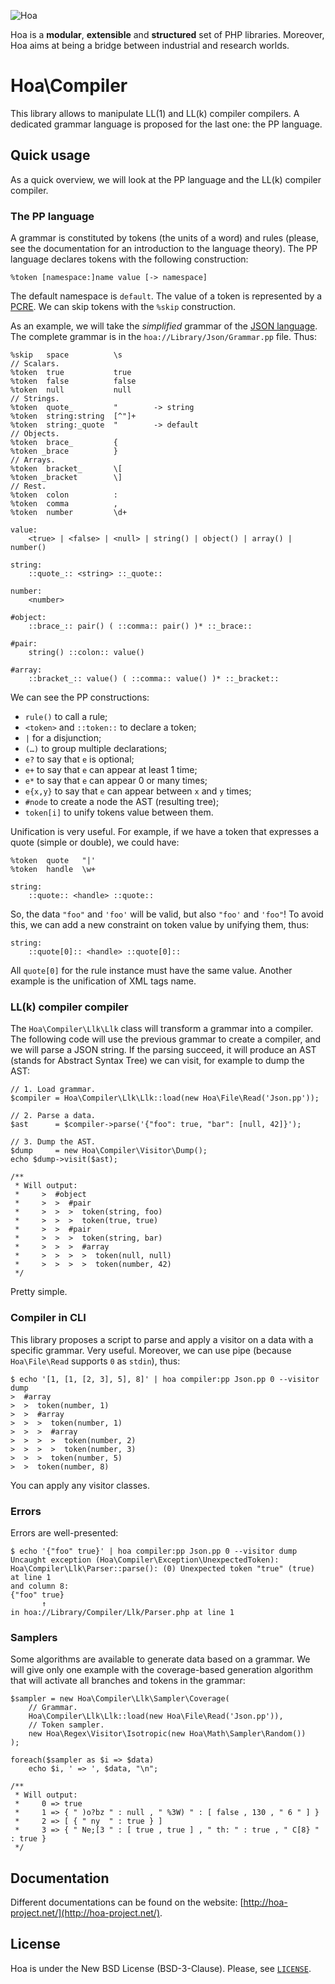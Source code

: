 ![Hoa](http://static.hoa-project.net/Image/Hoa_small.png)

Hoa is a **modular**, **extensible** and **structured** set of PHP libraries.
Moreover, Hoa aims at being a bridge between industrial and research worlds.

# Hoa\Compiler

This library allows to manipulate LL(1) and LL(k) compiler compilers. A
dedicated grammar language is proposed for the last one: the PP language.

## Quick usage

As a quick overview, we will look at the PP language and the LL(k) compiler
compiler.

### The PP language

A grammar is constituted by tokens (the units of a word) and rules (please, see
the documentation for an introduction to the language theory). The PP language
declares tokens with the following construction:

    %token [namespace:]name value [-> namespace]

The default namespace is `default`. The value of a token is represented by a
[PCRE](http://pcre.org/). We can skip tokens with the `%skip` construction.

As an example, we will take the *simplified* grammar of the [JSON
language](http://json.org/). The complete grammar is in the
`hoa://Library/Json/Grammar.pp` file. Thus:

    %skip   space          \s
    // Scalars.
    %token  true           true
    %token  false          false
    %token  null           null
    // Strings.
    %token  quote_         "        -> string
    %token  string:string  [^"]+
    %token  string:_quote  "        -> default
    // Objects.
    %token  brace_         {
    %token _brace          }
    // Arrays.
    %token  bracket_       \[
    %token _bracket        \]
    // Rest.
    %token  colon          :
    %token  comma          ,
    %token  number         \d+

    value:
        <true> | <false> | <null> | string() | object() | array() | number()

    string:
        ::quote_:: <string> ::_quote::

    number:
        <number>

    #object:
        ::brace_:: pair() ( ::comma:: pair() )* ::_brace::

    #pair:
        string() ::colon:: value()

    #array:
        ::bracket_:: value() ( ::comma:: value() )* ::_bracket::

We can see the PP constructions:

  * `rule()` to call a rule;
  * `<token>` and `::token::` to declare a token;
  * `|` for a disjunction;
  * `(…)` to group multiple declarations;
  * `e?` to say that `e` is optional;
  * `e+` to say that `e` can appear at least 1 time;
  * `e*` to say that `e` can appear 0 or many times;
  * `e{x,y}` to say that `e` can appear between `x` and `y` times;
  * `#node` to create a node the AST (resulting tree);
  * `token[i]` to unify tokens value between them.

Unification is very useful. For example, if we have a token that expresses a
quote (simple or double), we could have:

    %token  quote   "|'
    %token  handle  \w+

    string:
        ::quote:: <handle> ::quote::

So, the data `"foo"` and `'foo'` will be valid, but also `"foo'` and `'foo"`! To
avoid this, we can add a new constraint on token value by unifying them, thus:

    string:
        ::quote[0]:: <handle> ::quote[0]::

All `quote[0]` for the rule instance must have the same value. Another example
is the unification of XML tags name.

### LL(k) compiler compiler

The `Hoa\Compiler\Llk\Llk` class will transform a grammar into a compiler. The
following code will use the previous grammar to create a compiler, and we will
parse a JSON string. If the parsing succeed, it will produce an AST (stands for
Abstract Syntax Tree) we can visit, for example to dump the AST:

    // 1. Load grammar.
    $compiler = Hoa\Compiler\Llk\Llk::load(new Hoa\File\Read('Json.pp'));

    // 2. Parse a data.
    $ast      = $compiler->parse('{"foo": true, "bar": [null, 42]}');

    // 3. Dump the AST.
    $dump     = new Hoa\Compiler\Visitor\Dump();
    echo $dump->visit($ast);

    /**
     * Will output:
     *     >  #object
     *     >  >  #pair
     *     >  >  >  token(string, foo)
     *     >  >  >  token(true, true)
     *     >  >  #pair
     *     >  >  >  token(string, bar)
     *     >  >  >  #array
     *     >  >  >  >  token(null, null)
     *     >  >  >  >  token(number, 42)
     */

Pretty simple.

### Compiler in CLI

This library proposes a script to parse and apply a visitor on a data with a
specific grammar. Very useful. Moreover, we can use pipe (because
`Hoa\File\Read` supports `0` as `stdin`), thus:

    $ echo '[1, [1, [2, 3], 5], 8]' | hoa compiler:pp Json.pp 0 --visitor dump
    >  #array
    >  >  token(number, 1)
    >  >  #array
    >  >  >  token(number, 1)
    >  >  >  #array
    >  >  >  >  token(number, 2)
    >  >  >  >  token(number, 3)
    >  >  >  token(number, 5)
    >  >  token(number, 8)

You can apply any visitor classes.

### Errors

Errors are well-presented:

    $ echo '{"foo" true}' | hoa compiler:pp Json.pp 0 --visitor dump
    Uncaught exception (Hoa\Compiler\Exception\UnexpectedToken):
    Hoa\Compiler\Llk\Parser::parse(): (0) Unexpected token "true" (true) at line 1
    and column 8:
    {"foo" true}
           ↑
    in hoa://Library/Compiler/Llk/Parser.php at line 1

### Samplers

Some algorithms are available to generate data based on a grammar. We will give
only one example with the coverage-based generation algorithm that will activate
all branches and tokens in the grammar:

    $sampler = new Hoa\Compiler\Llk\Sampler\Coverage(
        // Grammar.
        Hoa\Compiler\Llk\Llk::load(new Hoa\File\Read('Json.pp')),
        // Token sampler.
        new Hoa\Regex\Visitor\Isotropic(new Hoa\Math\Sampler\Random())
    );
 
    foreach($sampler as $i => $data)
        echo $i, ' => ', $data, "\n";

    /**
     * Will output:
     *     0 => true
     *     1 => { " )o?bz " : null , " %3W) " : [ false , 130 , " 6 " ] }
     *     2 => [ { " ny  " : true } ]
     *     3 => { " Ne;[3 " : [ true , true ] , " th: " : true , " C[8} " : true }
     */

## Documentation

Different documentations can be found on the website:
[http://hoa-project.net/](http://hoa-project.net/).

## License

Hoa is under the New BSD License (BSD-3-Clause). Please, see
[`LICENSE`](http://hoa-project.net/LICENSE).
